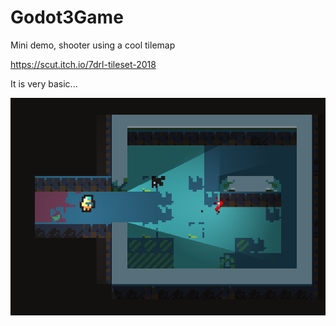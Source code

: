 # Godot3Game

Mini demo, shooter using a cool tilemap

https://scut.itch.io/7drl-tileset-2018

It is very basic...

![Shot](./shot.png)

